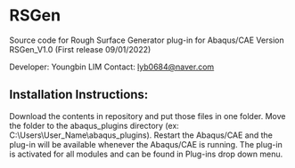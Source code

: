 # RSGen
Source code for Rough Surface Generator plug-in for Abaqus/CAE
Version RSGen_V1.0 (First release 09/01/2022)

Developer: Youngbin LIM 
Contact: lyb0684@naver.com

Installation Instructions:
--------------------------

Download the contents in repository and put those files in one folder. Move the folder to the abaqus_plugins directory 
(ex: C:\Users\User_Name\abaqus_plugins). Restart the Abaqus/CAE and the plug-in will be available whenever the Abaqus/CAE is running. 
The plug-in is activated for all modules and can be found in Plug-ins drop down menu.

